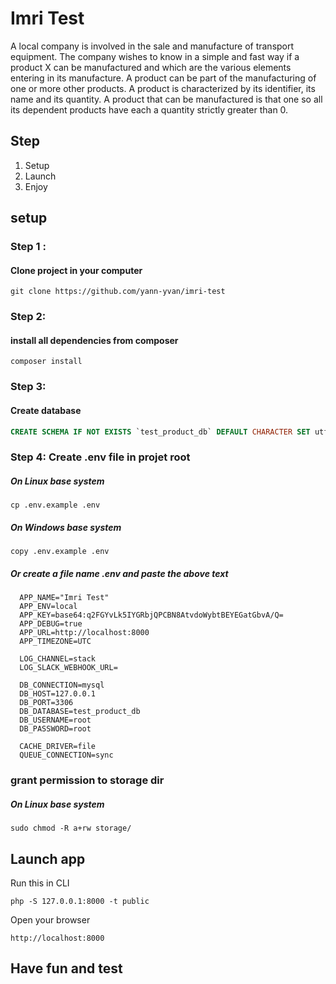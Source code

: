 # Imri Test

A local company is involved in the sale and manufacture of transport equipment.
The company wishes to know in a simple and fast way if a product X can be manufactured and which are the various elements entering in its manufacture.
A product can be part of the manufacturing of one or more other products. A product is characterized by its identifier, its name and its quantity.
A product that can be manufactured is that one so all its dependent products have each a quantity strictly greater than 0.

## Step
1. Setup
2. Launch
3. Enjoy


## setup
### Step 1 :
#### Clone project in your computer
```
git clone https://github.com/yann-yvan/imri-test
```

### Step 2:
#### install all dependencies from composer
```shell script
composer install
```
### Step 3:
#### Create database
```sql
CREATE SCHEMA IF NOT EXISTS `test_product_db` DEFAULT CHARACTER SET utf8 ;
```

### Step 4: Create .env file in projet root

##### On Linux base system

```shell script
cp .env.example .env
```

##### On Windows base system
```shell script
copy .env.example .env
```

##### Or create a file name .env and paste the above text
```dotenv
  APP_NAME="Imri Test"
  APP_ENV=local
  APP_KEY=base64:q2FGYvLk5IYGRbjQPCBN8AtvdoWybtBEYEGatGbvA/Q=
  APP_DEBUG=true
  APP_URL=http://localhost:8000
  APP_TIMEZONE=UTC
  
  LOG_CHANNEL=stack
  LOG_SLACK_WEBHOOK_URL=
  
  DB_CONNECTION=mysql
  DB_HOST=127.0.0.1
  DB_PORT=3306
  DB_DATABASE=test_product_db
  DB_USERNAME=root
  DB_PASSWORD=root
  
  CACHE_DRIVER=file
  QUEUE_CONNECTION=sync
```

### grant permission to storage dir

##### On Linux base system

```shell script
sudo chmod -R a+rw storage/
```


## Launch app
Run this in CLI
```shell script
php -S 127.0.0.1:8000 -t public 
 ```
Open your browser
```
http://localhost:8000
```    

## Have fun and test
